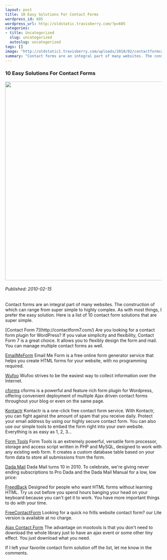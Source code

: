 ```yaml
--- 
layout: post
title: 10 Easy Solutions For Contact Forms
wordpress_id: 605
wordpress_url: http://oldstatic.travisberry.com/?p=605
categories: 
- title: Uncategorized
  slug: uncategorized
  autoslug: uncategorized
tags: []
image: "http://oldstatic1.travisberry.com/uploads/2010/02/contactformcap.jpg"
summary: "Contact forms are an integral part of many websites. The construction of which can range from super simple to highly complex."
---
```

<article class="post clearfix">
  <h3>10 Easy Solutions For Contact Forms</h3>
  <a href="http://oldstatic.travisberry.com/uploads/2010/02/contactformcap.jpg" class="postImageLink"><img src="http://oldstatic1.travisberry.com/uploads/2010/02/contactformcap.jpg" alt="" class="thumbnail alignleft" width=640  /></a>
  <h6>Published: 2010-02-15</h6>

Contact forms are an integral part of many websites. The construction of which can range from super simple to highly complex. As with most things, I prefer the easy solution. Here is a list of 10 contact form solutions that are super simple.
<div class="clearfix"></div>
[Contact Form 7](http://contactform7.com/) Are you looking for a contact form plugin for WordPress? If you value simplicity and flexibility, Contact Form 7 is a great choice. It allows you to flexibly design the form and mail. You can manage multiple contact forms as well.

[EmailMeForm](http://www.emailmeform.com/) Email Me Form is a free online form generator service that helps you create HTML forms for your website, with no programming required.

[Wufoo](http://wufoo.com/) Wufoo strives to be the easiest way to collect information over the Internet.

[cforms](http://www.deliciousdays.com/cforms-plugin/) cforms is a powerful and feature rich form plugin for Wordpress, offering convenient deployment of multiple Ajax driven contact forms throughout your blog or even on the same page.

[Kontactr](http://kontactr.com/) Kontactr is a one-click free contact form service. With Kontactr, you can fight against the amount of spam that you receive daily. Protect your email address by using our highly secure contact form. You can also use our simple tools to embed the form right into your own website. Everything is as easy as 1, 2, 3...

[Form Tools](http://www.formtools.org/) Form Tools is an extremely powerful, versatile form processor, storage and access script written in PHP and MySQL, designed to work with any existing web form. It creates a custom database table based on your form data to store all submissions from the form. 

[Dada Mail](http://dadamailproject.com/) Dada Mail turns 10 in 2010. To celebrate, we're giving never ending subscriptions to Pro Dada and the Dada Mail Manual for a low, low price:

[FreedBack](http://www.freedback.com/) Designed for people who want HTML forms without learning HTML. Try us out before you spend hours banging your head on your keyboard because you can't get it to work. You have more important things to do with your time.

[FreeContactForm](http://www.freecontactform.com/) Looking for a quick no frills website contact form? our Lite version is available at no charge.

[Ajax Contact Form](http://www.roscripts.com/AJAX_contact_form-144.html) The advantage on mootools is that you don't need to download the whole library just to have an ajax event or some other tiny effect. You just download what you need.

If I left your favorite contact form solution off the list, let me know in the comments.
</article>